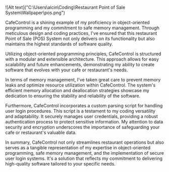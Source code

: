 ![Alt text]("C:\Users\alcin\Coding\Restaurant Point of Sale System\Wallpaper\pos.png")


CafeControl is a shining example of my proficiency in object-oriented programming and my commitment to safe memory management. Through meticulous design and coding practices, I've ensured that this restaurant Point of Sale (POS) System not only delivers on its functionality but also maintains the highest standards of software quality.

Utilizing object-oriented programming principles, CafeControl is structured with a modular and extensible architecture. This approach allows for easy scalability and future enhancements, demonstrating my ability to create software that evolves with your cafe or restaurant's needs.

In terms of memory management, I've taken great care to prevent memory leaks and optimize resource utilization within CafeControl. The system's efficient memory allocation and deallocation strategies showcase my dedication to ensuring the stability and reliability of the software.

Furthermore, CafeControl incorporates a custom parsing script for handling user login procedures. This script is a testament to my coding versatility and adaptability. It securely manages user credentials, providing a robust authentication process to protect sensitive information. My attention to data security and encryption underscores the importance of safeguarding your cafe or restaurant's valuable data.

In summary, CafeControl not only streamlines restaurant operations but also serves as a tangible representation of my expertise in object-oriented programming, safe memory management, and the implementation of secure user login systems. It's a solution that reflects my commitment to delivering high-quality software tailored to your specific needs.
